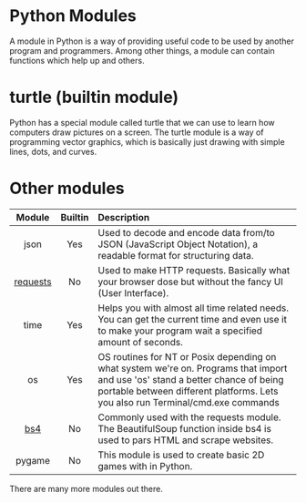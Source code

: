 # Python Modules

A module in Python is a way of providing useful code to be used by another
program and programmers. Among other things, a module can contain functions
which help up and others.

# turtle (builtin module)

Python has a special module called turtle that we can use to learn how computers
draw pictures on a screen. The turtle module is a way of programming vector
graphics, which is basically just drawing with simple lines, dots, and curves.

# Other modules

|                            Module                             | Builtin | Description                                                                                                                                                                                                       |
|:-------------------------------------------------------------:|:-------:|:----------------------------------------------------------------------------------------------------------------------------------------------------------------------------------------------------------------- |
|                             json                              |   Yes   | Used to decode and encode data from/to JSON (JavaScript Object Notation), a readable format for structuring data.                                                                                                 |
|    [requests](http://docs.python-requests.org/en/master/)     |   No    | Used to make HTTP requests. Basically what your browser dose but without the fancy UI (User Interface).                                                                                                           |
|                             time                              |   Yes   | Helps you with almost all time related needs. You can get the current time and even use it to make your program wait a specified amount of seconds.                                                               |
|                              os                               |   Yes   | OS routines for NT or Posix depending on what system we're on. Programs that import and use 'os' stand a better chance of being portable between different platforms. Lets you also run Terminal/cmd.exe commands |
| [bs4](https://www.crummy.com/software/BeautifulSoup/bs4/doc/) |   No    | Commonly used with the requests module. The BeautifulSoup function inside bs4 is used to pars HTML and scrape websites.                                                                                           |
|                            pygame                             |   No    | This module is used to create basic 2D games with in Python.                                                                                                                                                                                                                  |

There are many more modules out there.
